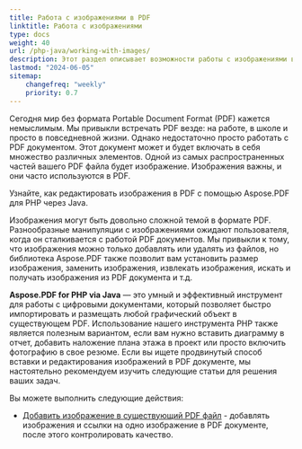```yaml
---
title: Работа с изображениями в PDF 
linktitle: Работа с изображениями
type: docs
weight: 40
url: /php-java/working-with-images/
description: Этот раздел описывает возможности работы с изображениями в PDF файле с использованием PHP.
lastmod: "2024-06-05"
sitemap:
    changefreq: "weekly"
    priority: 0.7
---
```


Сегодня мир без формата Portable Document Format (PDF) кажется немыслимым. Мы привыкли встречать PDF везде: на работе, в школе и просто в повседневной жизни. 
Однако недостаточно просто работать с PDF документом. Этот документ может и будет включать в себя множество различных элементов. Одной из самых распространенных частей вашего PDF файла будет изображение. Изображения важны, и они часто используются в PDF.

Узнайте, как редактировать изображения в PDF с помощью Aspose.PDF для PHP через Java.

Изображения могут быть довольно сложной темой в формате PDF.
 Разнообразные манипуляции с изображениями ожидают пользователя, когда он сталкивается с работой PDF документов. Мы привыкли к тому, что изображения можно только добавлять или удалять из файлов, но библиотека Aspose.PDF также позволит вам установить размер изображения, заменить изображения, извлекать изображения, искать и получать изображения из PDF документа и т.д.

**Aspose.PDF for PHP via Java** — это умный и эффективный инструмент для работы с цифровыми документами, который позволяет быстро импортировать и размещать любой графический объект в существующем PDF. Использование нашего инструмента PHP также является полезным вариантом, если вам нужно вставить диаграмму в отчет, добавить наложение плана этажа в проект или просто включить фотографию в свое резюме. Если вы ищете продвинутый способ вставки и редактирования изображений в PDF документе, мы настоятельно рекомендуем изучить следующие статьи для решения ваших задач.

Вы можете выполнить следующие действия:

- [Добавить изображение в существующий PDF файл](/pdf/php-java/add-image-to-existing-pdf-file/) - добавлять изображения и ссылки на одно изображение в PDF документе, после этого контролировать качество.